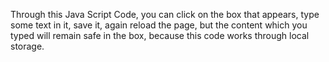 Through this Java Script Code, you can click on the box that appears, type some text in it, save it, again reload the page, but the content which you typed will remain safe in the box, because this code works through local storage.
